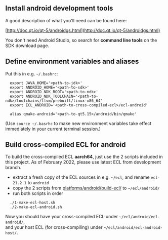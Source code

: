 Install android development tools
---------------------------------

A good description of what you'll need can be found here:

[http://doc.qt.io/qt-5/androidgs.html](http://doc.qt.io/qt-5/androidgs.html)

You don't need Android Studio, so search for **command line tools** on the SDK
download page.



Define environment variables and aliases
----------------------------------------

Put this in e.g. `~/.bashrc`:
```
  export JAVA_HOME='<path-to-jdk>'
  export ANDROID_HOME='<path-to-sdk>'
  export ANDROID_NDK_ROOT='<path-to-ndk>'
  export ANDROID_NDK_TOOLCHAIN='<path-to-ndk>/toolchains/llvm/prebuilt/linux-x86_64'
  export ECL_ANDROID='<path-to-cross-compiled-ecl>/ecl-android'

  alias qmake-android='<path-to-qt5.15>/android/bin/qmake'
```
(Use `source ~/.basrhc` to make new environment variables take effect
immediately in your current terminal session.)



Build cross-compiled ECL for android
------------------------------------

To build the cross-compiled ECL **aarch64**, just use the 2 scripts included in
this project. As of February 2022, please use latest ECL from development
branch.

* extract a fresh copy of the ECL sources in e.g. `~/ecl`, and rename
  `ecl-21.2.1` to `android`
* copy the 2 scripts from [platforms/android/build-ecl/](platforms/android/build-ecl/)
  to `~/ecl/android/`
* run both scripts in order
```
  ./1-make-ecl-host.sh
  ./2-make-ecl-android.sh
```
Now you should have your cross-compiled ECL under `~/ecl/android/ecl-android/`,  
and your host ECL (for cross-compiling) under `~/ecl/android/ecl-android-host/`.

